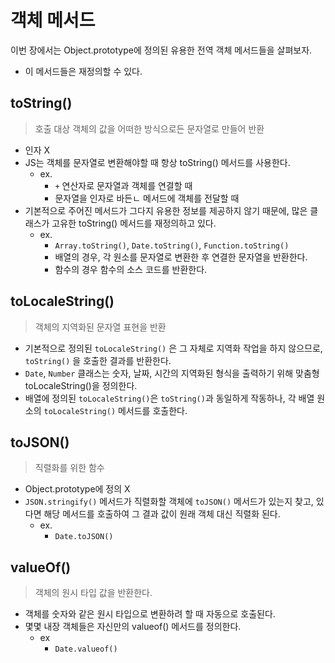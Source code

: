 # 객체 메서드
이번 장에서는 Object.prototype에 정의된 유용한 전역 객체 메서드들을 살펴보자. 
- 이 메서드들은 재정의할 수 있다.

## toString()
> 호출 대상 객체의 값을 어떠한 방식으로든 문자열로 만들어 반환
- 인자 X
- JS는 객체를 문자열로 변환해야할 때 항상 toString() 메서드를 사용한다.
  - ex. 
    - `+` 연산자로 문자열과 객체를 연결할 때
    - 문자열을 인자로 바든ㄴ 메서드에 객체를 전달할 때
- 기본적으로 주어진 메서드가 그다지 유용한 정보를 제공하지 않기 때문에, 많은 클래스가 고유한 toString() 메서드를 재정의하고 있다.
  - ex.
    - `Array.toString()`, `Date.toString()`, `Function.toString()`
    - 배열의 경우, 각 원소를 문자열로 변환한 후 연결한 문자열을 반환한다.
    - 함수의 경우 함수의 소스 코드를 반환한다.

## toLocaleString()
> 객체의 지역화된 문자열 표현을 반환
- 기본적으로 정의된 `toLocaleString()` 은 그 자체로 지역화 작업을 하지 않으므로, `toString()` 을 호출한 결과를 반환한다.
- `Date`, `Number` 클래스는 숫자, 날짜, 시간의 지역화된 형식을 출력하기 위해 맞춤형 toLocaleString()을 정의한다.
- 배열에 정의된 `toLocaleString()`은 `toString()`과 동일하게 작동하나, 각 배열 원소의 `toLocaleString()` 메서드를 호출한다.

## toJSON()
> 직렬화를 위한 함수
- Object.prototype에 정의 X
- `JSON.stringify()` 메서드가 직렬화할 객체에 `toJSON()` 메서드가 있는지 찾고, 있다면 해당 메서드를 호출하여 그 결과 값이 원래 객체 대신 직렬화 된다.
  - ex.
    - `Date.toJSON()`

## valueOf()
> 객체의 원시 타입 값을 반환한다.
- 객체를 숫자와 같은 원시 타입으로 변환하려 할 때 자동으로 호출된다.
- 몇몇 내장 객체들은 자신만의 valueof() 메서드를 정의한다.
  - ex
    - `Date.valueof()`
